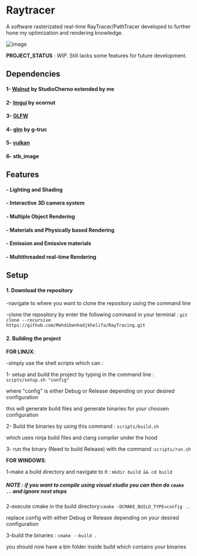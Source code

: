 # Raytracer

A software rasterizated real-time RayTracer/PathTracer developed to further hone my
optimization and rendering knowledge.

![image](https://github.com/user-attachments/assets/61302002-e554-46d6-a325-bbb0711280ff)

**PROJECT_STATUS** : *WIP*. Still lacks some features for future development.
## Dependencies
#### 1- [Walnut](https://github.com/Mehdibenhadjkhelifa/Walnut/tree/5c76e1d8bf6db838153603e7e4817fe84d72a855) by StudioCherno extended by me
#### 2- [Imgui](https://github.com/ocornut/imgui) by ocornut
#### 3- [GLFW](https://github.com/glfw/glfw) 
#### 4- [glm](https://github.com/g-truc/glm) by g-truc
#### 5- [vulkan](https://www.lunarg.com/vulkan-sdk/)
#### 6- stb_image
## Features
#### - Lighting and Shading
#### - Interactive 3D camera system
#### - Multiple Object Rendering
#### - Materials and Physically based Rendering
#### - Emission and Emissive materials
#### - Multithreaded real-time Rendering

## Setup

#### 1. Download the repository

-navigate to where you want to clone the repository using the command line

-clone the repository by enter the following command in your terminal : `git clone --recursive https://github.com/Mehdibenhadjkhelifa/RayTracing.git`

#### 2. Building the project 

**FOR LINUX**:

-simply use the shell scripts which can : 
 
 1- setup and build the project by typing in the command line : `scipts/setup.sh "config"`
 
 where "config" is either Debug or Release depending on your desired configuration

 this will generate build files and generate binaries for your choosen configuration

 2- Build the binaries by using this command : `scripts/build.sh` 
 
 which uses ninja build files and clang compiler under the hood

 3- run the binary (Need to build Release) with the command :`scripts/run.sh`

 **FOR WINDOWS**:

 1-make a build directory and navigate to it : `mkdir build && cd build`

 ##### NOTE : if you want to compile using visual studio you can then do `cmake ..` and ignore next steps
  
 2-execute cmake in the build directory:`cmake -DCMAKE_BUILD_TYPE=config ..`

 replace config with either Debug or Release depending on your desired configuration

 3-build the binaries : `cmake --build .`
 
 you should now have a bin folder inside build which contains your binaries
                                      
